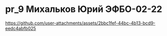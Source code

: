 # pr_9 Михальков Юрий ЭФБО-02-22



https://github.com/user-attachments/assets/2bbc1fef-44bc-4b13-bcd9-eedc4abfb025

